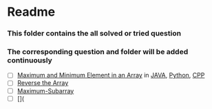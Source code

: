 

# Readme

### This folder contains the all solved or tried question 
### The corresponding question and folder will be added continuously

- [ ] [Maximum and Minimum Element in an Array](https://www.geeksforgeeks.org/maximum-and-minimum-in-an-array/) in [JAVA](/DSA/que/java/maxAndMinEleInAnAraay.java), [Python](/DSA/que/python/maxAndMinEleInAnAraay.py), [CPP](/DSA/que/cpp/maxAndMinEleInAnAraay.cpp)
- [ ] [Reverse the Array](https://www.geeksforgeeks.org/write-a-program-to-reverse-an-array-or-string/)
- [ ] [Maximum-Subarray](https://leetcode.com/problems/maximum-subarray/)
- [ ] [](
